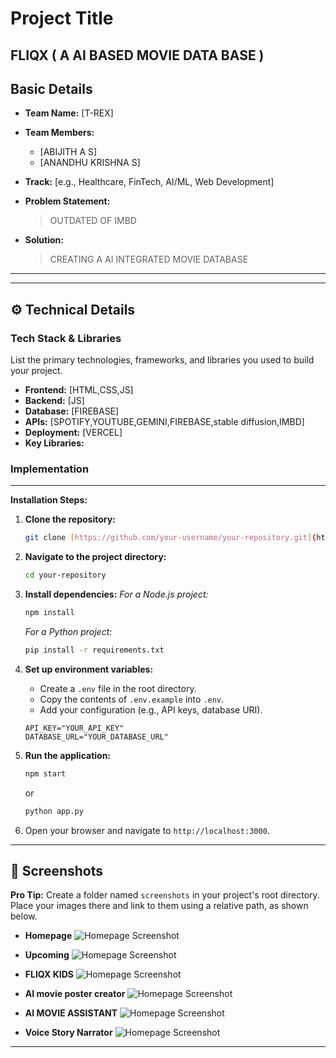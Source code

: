 # Project Title
FLIQX  ( A AI BASED MOVIE DATA BASE )
---

## Basic Details

* **Team Name:** [T-REX]
* **Team Members:**
    * [ABIJITH A S]
    * [ANANDHU KRISHNA S]


* **Track:** [e.g., Healthcare, FinTech, AI/ML, Web Development]
* **Problem Statement:**
    > OUTDATED OF IMBD
* **Solution:**
    > CREATING A AI INTEGRATED MOVIE DATABASE

---



---

## ⚙️ Technical Details

### Tech Stack & Libraries

List the primary technologies, frameworks, and libraries you used to build your project.

* **Frontend:** [HTML,CSS,JS]
* **Backend:** [JS]
* **Database:** [FIREBASE]
* **APIs:** [SPOTIFY,YOUTUBE,GEMINI,FIREBASE,stable diffusion,IMBD]
* **Deployment:** [VERCEL]
* **Key Libraries:**
  

### Implementation


---


**Installation Steps:**

1.  **Clone the repository:**
    ```bash
    git clone [https://github.com/your-username/your-repository.git](https://github.com/your-username/your-repository.git)
    ```
2.  **Navigate to the project directory:**
    ```bash
    cd your-repository
    ```
3.  **Install dependencies:**
    *For a Node.js project:*
    ```bash
    npm install
    ```
    *For a Python project:*
    ```bash
    pip install -r requirements.txt
    ```
4.  **Set up environment variables:**
    * Create a `.env` file in the root directory.
    * Copy the contents of `.env.example` into `.env`.
    * Add your configuration (e.g., API keys, database URI).
    ```
    API_KEY="YOUR_API_KEY"
    DATABASE_URL="YOUR_DATABASE_URL"
    ```

5.  **Run the application:**
    ```bash
    npm start
    ```
    or
    ```bash
    python app.py
    ```
6.  Open your browser and navigate to `http://localhost:3000`.

---

## 📸 Screenshots

**Pro Tip:** Create a folder named `screenshots` in your project's root directory. Place your images there and link to them using a relative path, as shown below.

* **Homepage**
   ![Homepage Screenshot](https://dl.dropbox.com/scl/fi/5g13dx4nut3i0hgzforq7/Screenshot-2025-07-20-133550.png?rlkey=sdkqnp1qu4vvxypr1hujsprxq&st=0rnw40b0&dl=0)

* **Upcoming**
   ![Homepage Screenshot](https://dl.dropbox.com/scl/fi/g79fffkf1l35dkk81otqs/Screenshot-2025-07-20-133508.png?rlkey=assfeqt6zsiqsqbm612dz49lf&st=h1mnaptt&dl=0)
* **FLIQX KIDS**
   ![Homepage Screenshot](https://dl.dropbox.com/scl/fi/zuntwjeps1b6ao49hmppy/Screenshot-2025-07-20-133606.png?rlkey=f3k51r8nzpgz99dhbmkjav4ir&st=zlbk6843&dl=0)

* **AI movie poster creator**
   ![Homepage Screenshot](https://dl.dropbox.com/scl/fi/lg5cu5y95t801tq3z04zm/Screenshot-2025-07-20-133651.png?rlkey=q0nmb24gwd6kz9a9hfi9y8q7m&st=nx0ndhlq&dl=0)

* **AI MOVIE ASSISTANT**
   ![Homepage Screenshot](https://dl.dropbox.com/scl/fi/84rq8ow2acwywywrjxtvz/Screenshot-2025-07-20-133631.png?rlkey=y7coqdnihb121h8ju89licogw&st=z9wziifs&dl=0)

* **Voice Story Narrator**
   ![Homepage Screenshot](https://dl.dropbox.com/scl/fi/gfe07jzxdfk0r16yw5bat/Screenshot-2025-07-20-133718.png?rlkey=ih3474jssoyr02au50fnwwa3d&st=ek4m5p7i&dl=0)


---
